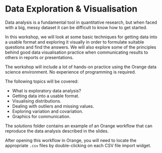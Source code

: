 # Data Exploration & Visualisation


Data analysis is a fundamental tool in quantitative research, but when faced with a big, messy dataset it can be difficult to know how to get started.

In this workshop, we will look at some basic techniques for getting data into a usable format and exploring it visually in order to formulate suitable questions and find the answers. We will also explore some of the principles behind good data visualisation practice when communicating results to others in reports or presentations.

The workshop will include a lot of hands-on practice using the Orange data science environment. No experience of programming is required.

The following topics will be covered:

- What is exploratory data analysis?
- Getting data into a usable format.
- Visualising distributions.
- Dealing with outliers and missing values.
- Exploring variation and covariation. 
- Graphics for communication.


The *solutions* folder contains an example of an Orange workflow that can reproduce the data analysis described in the slides. 

After opening this workflow in Orange, you will need to locate the appropriate `.csv` files by double-clicking on each CSV file import widget.
